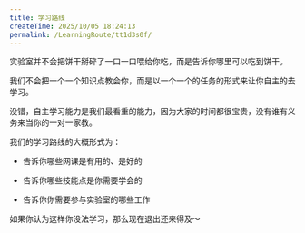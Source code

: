 ```yaml
---
title: 学习路线
createTime: 2025/10/05 18:24:13
permalink: /LearningRoute/tt1d3s0f/
---
```

实验室并不会把饼干掰碎了一口一口喂给你吃，而是告诉你哪里可以吃到饼干。

我们不会把一个一个知识点教会你，而是以一个一个的任务的形式来让你自主的去学习。

没错，自主学习能力是我们最看重的能力，因为大家的时间都很宝贵，没有谁有义务来当你的一对一家教。



我们的学习路线的大概形式为：

* 告诉你哪些网课是有用的、是好的

* 告诉你哪些技能点是你需要学会的

* 告诉你你需要参与实验室的哪些工作



如果你认为这样你没法学习，那么现在退出还来得及～
